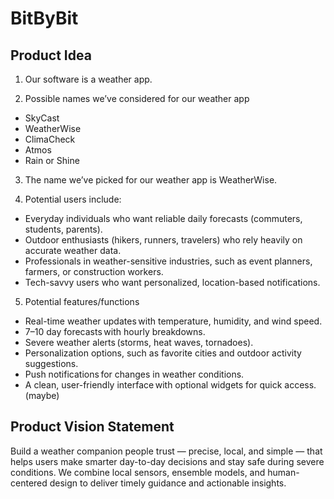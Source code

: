 # BitByBit

## Product Idea 

1) Our software is a weather app. 

2) Possible names we’ve considered for our weather app  

- SkyCast 
- WeatherWise 
- ClimaCheck 
- Atmos 
- Rain or Shine 
3) The name we’ve picked for our weather app is WeatherWise. 
     
4) Potential users include: 
- Everyday individuals who want reliable daily forecasts (commuters, students, parents). 
- Outdoor enthusiasts (hikers, runners, travelers) who rely heavily on accurate weather data. 
- Professionals in weather-sensitive industries, such as event planners, farmers, or construction workers. 
- Tech-savvy users who want personalized, location-based notifications. 
5) Potential features/functions  
- Real-time weather updates with temperature, humidity, and wind speed. 
- 7–10 day forecasts with hourly breakdowns. 
- Severe weather alerts (storms, heat waves, tornadoes). 
- Personalization options, such as favorite cities and outdoor activity suggestions. 
- Push notifications for changes in weather conditions. 
- A clean, user-friendly interface with optional widgets for quick access. (maybe)


## Product Vision Statement
Build a weather companion people trust — precise, local, and simple — that helps users make smarter day-to-day decisions and stay safe during severe conditions. We combine local sensors, ensemble models, and human-centered design to deliver timely guidance and actionable insights.
